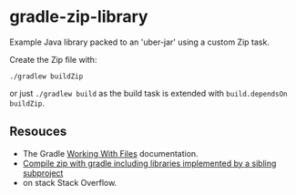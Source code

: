 # gradle-zip-library

Example Java library packed to an 'uber-jar' using a custom Zip task.

Create the Zip file with: 

```
./gradlew buildZip
```

or just `./gradlew build` as the build task is extended with `build.dependsOn buildZip`.

## Resouces

* The Gradle [Working With Files](https://docs.gradle.org/current/userguide/working_with_files.html#sec:creating_archives_example) documentation.
* [Compile zip with gradle including libraries implemented by a sibling subproject](https://stackoverflow.com/questions/49931217/compile-zip-with-gradle-including-libraries-implemented-by-a-sibling-subproject)
* on stack Stack Overflow.
